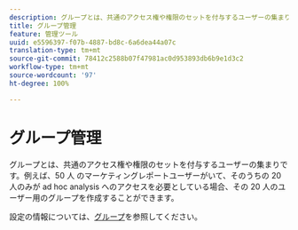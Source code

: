 ```yaml
---
description: グループとは、共通のアクセス権や権限のセットを付与するユーザーの集まりです。例えば、50 人 のマーケティングレポートユーザーがいて、そのうちの 20 人のみが ad hoc analysis へのアクセスを必要としている場合、その 20 人のユーザー用のグループを作成することができます。
title: グループ管理
feature: 管理ツール
uuid: e5596397-f07b-4887-bd8c-6a6dea44a07c
translation-type: tm+mt
source-git-commit: 78412c2588b07f47981ac0d953893db6b9e1d3c2
workflow-type: tm+mt
source-wordcount: '97'
ht-degree: 100%

---
```



# グループ管理

グループとは、共通のアクセス権や権限のセットを付与するユーザーの集まりです。例えば、50 人 のマーケティングレポートユーザーがいて、そのうちの 20 人のみが ad hoc analysis へのアクセスを必要としている場合、その 20 人のユーザー用のグループを作成することができます。

設定の情報については、[グループ](/help/admin/user-management2/c-user-groups/groups.md)を参照してください。
